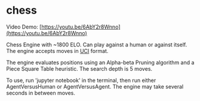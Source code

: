 # chess
Video Demo: [https://youtu.be/6AbY2r8Wnno](https://youtu.be/6AbY2r8Wnno)

Chess Engine with ~1800 ELO. Can play against a human or against itself. The engine accepts moves in [UCI](https://en.wikipedia.org/wiki/Universal_Chess_Interface) format.

The engine evaluates positions using an Alpha-beta Pruning algorithm and a Piece Square Table heuristic. The search depth is 5 moves.

To use, run 'jupyter notebook' in the terminal, then run either AgentVersusHuman or AgentVersusAgent. The engine may take several seconds in between moves.
